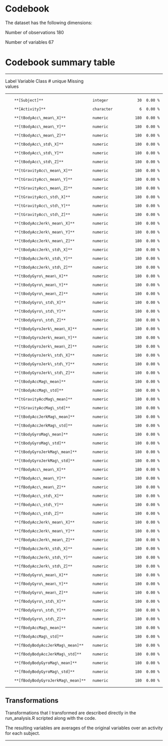 
# Codebook


The dataset has the following dimensions:

Number of observations        180

Number of variables            67




# Codebook summary table

-----------------------------------------------------------------------------------------
Label   Variable                           Class         # unique  Missing  
                                                           values                        
------- ---------------------------------- ----------- ---------- --------- -------------
        **[Subject]**                      integer             30  0.00 %                

        **[Activity]**                     character            6  0.00 %                

        **[tBodyAcc\_mean\_X]**            numeric            180  0.00 %                

        **[tBodyAcc\_mean\_Y]**            numeric            180  0.00 %                

        **[tBodyAcc\_mean\_Z]**            numeric            180  0.00 %                

        **[tBodyAcc\_std\_X]**             numeric            180  0.00 %                

        **[tBodyAcc\_std\_Y]**             numeric            180  0.00 %                

        **[tBodyAcc\_std\_Z]**             numeric            180  0.00 %                

        **[tGravityAcc\_mean\_X]**         numeric            180  0.00 %                

        **[tGravityAcc\_mean\_Y]**         numeric            180  0.00 %                

        **[tGravityAcc\_mean\_Z]**         numeric            180  0.00 %                

        **[tGravityAcc\_std\_X]**          numeric            180  0.00 %                

        **[tGravityAcc\_std\_Y]**          numeric            180  0.00 %                

        **[tGravityAcc\_std\_Z]**          numeric            180  0.00 %                

        **[tBodyAccJerk\_mean\_X]**        numeric            180  0.00 %                

        **[tBodyAccJerk\_mean\_Y]**        numeric            180  0.00 %                

        **[tBodyAccJerk\_mean\_Z]**        numeric            180  0.00 %                

        **[tBodyAccJerk\_std\_X]**         numeric            180  0.00 %                

        **[tBodyAccJerk\_std\_Y]**         numeric            180  0.00 %                

        **[tBodyAccJerk\_std\_Z]**         numeric            180  0.00 %                

        **[tBodyGyro\_mean\_X]**           numeric            180  0.00 %                

        **[tBodyGyro\_mean\_Y]**           numeric            180  0.00 %                

        **[tBodyGyro\_mean\_Z]**           numeric            180  0.00 %                

        **[tBodyGyro\_std\_X]**            numeric            180  0.00 %                

        **[tBodyGyro\_std\_Y]**            numeric            180  0.00 %                

        **[tBodyGyro\_std\_Z]**            numeric            180  0.00 %                

        **[tBodyGyroJerk\_mean\_X]**       numeric            180  0.00 %                

        **[tBodyGyroJerk\_mean\_Y]**       numeric            180  0.00 %                

        **[tBodyGyroJerk\_mean\_Z]**       numeric            180  0.00 %                

        **[tBodyGyroJerk\_std\_X]**        numeric            180  0.00 %                

        **[tBodyGyroJerk\_std\_Y]**        numeric            180  0.00 %                

        **[tBodyGyroJerk\_std\_Z]**        numeric            180  0.00 %                

        **[tBodyAccMag\_mean]**            numeric            180  0.00 %                

        **[tBodyAccMag\_std]**             numeric            180  0.00 %                

        **[tGravityAccMag\_mean]**         numeric            180  0.00 %                

        **[tGravityAccMag\_std]**          numeric            180  0.00 %                

        **[tBodyAccJerkMag\_mean]**        numeric            180  0.00 %                

        **[tBodyAccJerkMag\_std]**         numeric            180  0.00 %                

        **[tBodyGyroMag\_mean]**           numeric            180  0.00 %                

        **[tBodyGyroMag\_std]**            numeric            180  0.00 %                

        **[tBodyGyroJerkMag\_mean]**       numeric            180  0.00 %                

        **[tBodyGyroJerkMag\_std]**        numeric            180  0.00 %                

        **[fBodyAcc\_mean\_X]**            numeric            180  0.00 %                

        **[fBodyAcc\_mean\_Y]**            numeric            180  0.00 %                

        **[fBodyAcc\_mean\_Z]**            numeric            180  0.00 %                

        **[fBodyAcc\_std\_X]**             numeric            180  0.00 %                

        **[fBodyAcc\_std\_Y]**             numeric            180  0.00 %                

        **[fBodyAcc\_std\_Z]**             numeric            180  0.00 %                

        **[fBodyAccJerk\_mean\_X]**        numeric            180  0.00 %                

        **[fBodyAccJerk\_mean\_Y]**        numeric            180  0.00 %                

        **[fBodyAccJerk\_mean\_Z]**        numeric            180  0.00 %                

        **[fBodyAccJerk\_std\_X]**         numeric            180  0.00 %                

        **[fBodyAccJerk\_std\_Y]**         numeric            180  0.00 %                

        **[fBodyAccJerk\_std\_Z]**         numeric            180  0.00 %                

        **[fBodyGyro\_mean\_X]**           numeric            180  0.00 %                

        **[fBodyGyro\_mean\_Y]**           numeric            180  0.00 %                

        **[fBodyGyro\_mean\_Z]**           numeric            180  0.00 %                

        **[fBodyGyro\_std\_X]**            numeric            180  0.00 %                

        **[fBodyGyro\_std\_Y]**            numeric            180  0.00 %                

        **[fBodyGyro\_std\_Z]**            numeric            180  0.00 %                

        **[fBodyAccMag\_mean]**            numeric            180  0.00 %                

        **[fBodyAccMag\_std]**             numeric            180  0.00 %                

        **[fBodyBodyAccJerkMag\_mean]**    numeric            180  0.00 %                

        **[fBodyBodyAccJerkMag\_std]**     numeric            180  0.00 %                

        **[fBodyBodyGyroMag\_mean]**       numeric            180  0.00 %                

        **[fBodyBodyGyroMag\_std]**        numeric            180  0.00 %                

        **[fBodyBodyGyroJerkMag\_mean]**   numeric            180  0.00 %                
-----------------------------------------------------------------------------------------



## Transformations

Transformations that I transformed are described directly in the run_analysis.R scripted along with the code.

The resulting variables are averages of the original variables over an activity for each subject.

---


